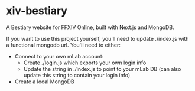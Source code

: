 # xiv-bestiary
A Bestiary website for FFXIV Online, built with Next.js and MongoDB.

If you want to use this project yourself, you'll need to update ./index.js with a functional mongodb url. You'll need to either:

- Connect to your own mLab account:
  - Create ./login.js which exports your own login info
  - Update the string in ./index.js to point to your mLab DB (can also update this string to contain your login info)
- Create a local MongoDB
